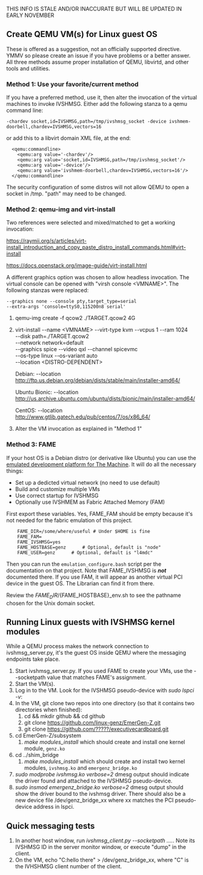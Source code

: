 THIS INFO IS STALE AND/OR INACCURATE BUT WILL BE UPDATED IN EARLY NOVEMBER

## Create QEMU VM(s) for Linux guest OS

These is offered as a suggestion, not an officially supported directive.  YMMV
so please create an issue if you have problems or a better answer.
All three methods assume proper installation of QEMU, libvirtd, and other
tools and utilities.

### Method 1: Use your favorite/current method

If you have a preferred method, use it, then alter the invocation of the
virtual machines to invoke IVSHMSG.  Either add the following stanza to
a qemu command line:

```
-chardev socket,id=IVSHMSG,path=/tmp/ivshmsg_socket -device ivshmem-doorbell,chardev=IVSHMSG,vectors=16
```
or add this to a libvirt domain XML file, at the end:
```
  <qemu:commandline>
    <qemu:arg value='-chardev'/>
    <qemu:arg value='socket,id=IVSHMSG,path=/tmp/ivshmsg_socket'/>
    <qemu:arg value='-device'/>
    <qemu:arg value='ivshmem-doorbell,chardev=IVSHMSG,vectors=16'/>
  </qemu:commandline>
```

The security configuration of some distros will not allow QEMU to open a
socket in /tmp.  "path" may need to be changed.

### Method 2: qemu-img and virt-install

Two references were selected and mixed/matched to get a working invocation:

https://raymii.org/s/articles/virt-install_introduction_and_copy_paste_distro_install_commands.html#virt-install
    
https://docs.openstack.org/image-guide/virt-install.html

A different graphics option was chosen to allow headless invocation.  The
virtual console can be opened with "virsh console &lt;VMNAME&gt;".  The
following stanzas were replaced:

    --graphics none --console pty,target_type=serial
    --extra-args 'console=ttyS0,115200n8 serial'

1. qemu-img create -f qcow2 ./TARGET.qcow2 4G
1. virt-install --name &lt;VMNAME&gt; --virt-type kvm --vcpus 1 --ram 1024 \
	--disk path=./TARGET.qcow2 \
	--network network=default \
	--graphics spice --video qxl --channel spicevmc \
	--os-type linux --os-variant auto \
	--location &lt;DISTRO-DEPENDENT&gt;

    Debian: --location
http://ftp.us.debian.org/debian/dists/stable/main/installer-amd64/

    Ubuntu Bionic: --location
http://us.archive.ubuntu.com/ubuntu/dists/bionic/main/installer-amd64/

    CentOS: --location
http://www.gtlib.gatech.edu/pub/centos/7/os/x86_64/

1. Alter the VM invocation as explained in "Method 1"

### Method 3: FAME

If your host OS is a Debian distro (or derivative like Ubuntu) you can use
the [emulated development platform for The Machine](FAME_background.md).
It will do all the necessary things:

* Set up a dedicted virtual network (no need to use default)
* Build and customize multiple VMs
* Use correct startup for IVSHMSG
* Optionally use IVSHMEM as Fabric Attached Memory (FAM)

First export these variables.  Yes, FAME_FAM should be empty because it's
not needed for the fabric emulation of this project.

```
    FAME_DIR=/some/where/useful	# Under $HOME is fine
    FAME_FAM=
    FAME_IVSHMSG=yes
    FAME_HOSTBASE=genz		# Optional, default is "node"
    FAME_USER=genz		# Optional, default is "l4mdc"
```

Then you can run the `emulation_configure.bash` script per the documentation
on that project.  Note that FAME_IVSHMSG is ***not*** documented there.
If you use FAM, it will appear as another virtual PCI device in the
guest OS.  The Librarian can find it from there.

Review the $FAME_DIR/${FAME_HOSTBASE}_env.sh to see the pathname chosen
for the Unix domain socket.

## Running Linux guests with IVSHMSG kernel modules

While a QEMU process makes the network connection to ivshmsg_server.py, it's
the guest OS inside QEMU where the messaging endpoints take place.

1. Start ivshmsg_server.py.  If you used FAME to create your VMs, use the
   --socketpath value that matches FAME's assignment.
1. Start the VM(s).
1. Log in to the VM.  Look for the IVSHMSG pseudo-device with *sudo lspci -v*:
1. In the VM, git clone two repos into one directory (so that it contains
   two directories when finished):
   1. cd && mkdir github && cd github
   1. git clone https://github.com/linux-genz/EmerGen-Z.git
   1. git clone https://github.com/?????/executivecardboard.git
1. cd EmerGen-Z/subsystem
   1. *make modules_install* which should create and install one kernel module, 
      `genz.ko`
1. cd ../shim_bridge
   1. *make modules_install* which should create and install two kernel modules,
      `ivshmsg.ko` and `emergenz_bridge.ko`
1. *sudo modprobe ivshmsg.ko verbose=2*  dmesg output should indicate the driver
   found and attached to the IVSHMSG pseudo-device.
1. *sudo insmod emergenz_bridge.ko verbose=2*  dmesg output should show the
   driver bound to the ivshmsg driver.  There should also be a new device file
   /dev/genz_bridge_xx where xx matches the PCI pseudo-device address in lspci.

## Quick messaging tests

1. In another host window, run *ivshmsg_client.py --socketpath ....*.  Note its
   IVSHMSG ID in the server monitor window, or execute "dump" in the client.
1. On the VM, echo "C:hello there" > /dev/genz_bridge_xx, where "C" is the
   IVHSHMSG client number of the client.

